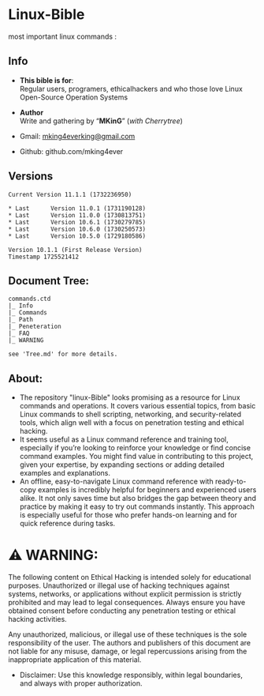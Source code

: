 # Linux-Bible

most important linux commands 
: 

## Info
- **This bible is for**: \
Regular users, programers, ethicalhackers and who those love Linux Open-Source Operation Systems


- **Author** \
Write and gathering by “**MKinG**” (_with  Cherrytree_)


- Gmail:	mking4everking@gmail.com
- Github:	github.com/mking4ever 


##  Versions
    Current	Version 11.1.1 (1732236950)

    * Last		Version 11.0.1 (1731190128)
    * Last		Version 11.0.0 (1730813751)
    * Last		Version 10.6.1 (1730279785)
    * Last		Version 10.6.0 (1730250573)
    * Last		Version 10.5.0 (1729180586)

    Version 10.1.1 (First Release Version)
    Timestamp 1725521412

## Document Tree:
    commands.ctd
    |_ Info
    |_ Commands
    |_ Path
    |_ Peneteration
    |_ FAQ
    |_ WARNING

    see 'Tree.md' for more details.

## About:
- The repository "linux-Bible" looks promising as a resource for Linux commands and operations. It covers various essential topics, from basic Linux commands to shell scripting, networking, and security-related tools, which align well with a focus on penetration testing and ethical hacking.
- It seems useful as a Linux command reference and training tool, especially if you’re looking to reinforce your knowledge or find concise command examples. You might find value in contributing to this project, given your expertise, by expanding sections or adding detailed examples and explanations.
- An offline, easy-to-navigate Linux command reference with ready-to-copy examples is incredibly helpful for beginners and experienced users alike. It not only saves time but also bridges the gap between theory and practice by making it easy to try out commands instantly. This approach is especially useful for those who prefer hands-on learning and for quick reference during tasks.

# ⚠ WARNING:

The following content on Ethical Hacking is intended solely for educational purposes. Unauthorized or illegal use of hacking techniques against systems, networks, or applications without explicit permission is strictly prohibited and may lead to legal consequences. Always ensure you have obtained consent before conducting any penetration testing or ethical hacking activities.

Any unauthorized, malicious, or illegal use of these techniques is the sole responsibility of the user. The authors and publishers of this document are not liable for any misuse, damage, or legal repercussions arising from the inappropriate application of this material.

- Disclaimer: Use this knowledge responsibly, within legal boundaries, and always with proper authorization.
